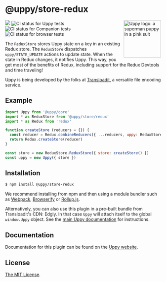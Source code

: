 # @uppy/store-redux

<img src="https://uppy.io/images/logos/uppy-dog-head-arrow.svg" width="120" alt="Uppy logo: a superman puppy in a pink suit" align="right">

<a href="https://www.npmjs.com/package/@uppy/store-redux"><img src="https://img.shields.io/npm/v/@uppy/store-redux.svg?style=flat-square"></a>
<img src="https://github.com/transloadit/uppy/workflows/Tests/badge.svg" alt="CI status for Uppy tests"> <img src="https://github.com/transloadit/uppy/workflows/Companion/badge.svg" alt="CI status for Companion tests"> <img src="https://github.com/transloadit/uppy/workflows/End-to-end%20tests/badge.svg" alt="CI status for browser tests">

The `ReduxStore` stores Uppy state on a key in an existing Redux store.
The `ReduxStore` dispatches `uppy/STATE_UPDATE` actions to update state.
When the state in Redux changes, it notifies Uppy.
This way, you get most of the benefits of Redux, including support for the Redux Devtools and time traveling!

Uppy is being developed by the folks at [Transloadit](https://transloadit.com), a versatile file encoding service.

## Example

```js
import Uppy from '@uppy/core'
import * as ReduxStore from '@uppy/store/redux'
import * as Redux from 'redux'

function createStore (reducers = {}) {
  const reducer = Redux.combineReducers({ ...reducers, uppy: ReduxStore.reducer })
  return Redux.createStore(reducer)
}

const store = new ReduxStore.ReduxStore({ store: createStore() })
const uppy = new Uppy({ store })
```

## Installation

```bash
$ npm install @uppy/store-redux
```

We recommend installing from npm and then using a module bundler such as [Webpack](https://webpack.js.org/), [Browserify](http://browserify.org/) or [Rollup.js](http://rollupjs.org/).

Alternatively, you can also use this plugin in a pre-built bundle from Transloadit's CDN: Edgly. In that case `Uppy` will attach itself to the global `window.Uppy` object. See the [main Uppy documentation](https://uppy.io/docs/#Installation) for instructions.

## Documentation

Documentation for this plugin can be found on the [Uppy website](https://uppy.io/docs/stores#ReduxStore).

## License

[The MIT License](./LICENSE).

